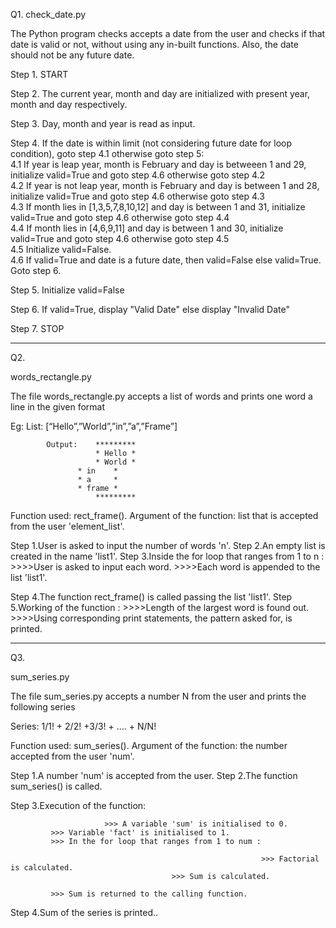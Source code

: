 Q1. check_date.py 

The Python program checks accepts a date from the user and checks if that date is valid or not, without using any in-built functions. Also, the date should not be any future date.

Step 1. START

Step 2. The current year, month and day are initialized with present year, month and day respectively.

Step 3. Day, month and year is read as input.

Step 4. If the date is within limit (not considering future date for loop condition), goto step 4.1 otherwise goto step 5:  
	4.1 If year is leap year, month is February and day is betweeen 1 and 29, initialize valid=True and goto step 4.6 otherwise goto step 4.2  
	4.2 If year is not leap year, month is February and day is between 1 and 28, initialize valid=True and goto step 4.6 otherwise goto step 4.3  
	4.3 If month lies in [1,3,5,7,8,10,12] and day is between 1 and 31, initialize valid=True and goto step 4.6 otherwise goto step 4.4  
	4.4 If month lies in [4,6,9,11] and day is between 1 and 30, initialize valid=True and goto step 4.6 otherwise goto step 4.5  
	4.5 Initialize valid=False.  
	4.6 If valid=True and date is a future date, then valid=False else valid=True. Goto step 6.  

Step 5. Initialize valid=False

Step 6. If valid=True, display "Valid Date" else display "Invalid Date"

Step 7. STOP



----------------------------------------------------------------------------------------------------------------------------------------

Q2. 

words_rectangle.py


The file words_rectangle.py accepts a list of words and prints one word a line in the given format

 Eg:  List: [“Hello”,”World”,”in”,”a”,”Frame”]
 
           
            Output:    *********
                       * Hello *
                       * World *
	               * in    *
	               * a     *
	               * frame *
                       *********
                
		
Function used: rect_frame().
Argument of the function: list that is accepted from the user 'element_list'.

Step 1.User is asked to input the number of words 'n'.
Step 2.An empty list is created in the name 'list1'.
Step 3.Inside the for loop that ranges from 1 to n :
                                                   >>>>User is asked to input each word.
                                                   >>>>Each word is appended to the list 'list1'.
                                               
Step 4.The function rect_frame() is called passing the list 'list1'.
Step 5.Working of the function :
                               >>>>Length of the largest word is found out.
                               >>>>Using corresponding print statements, the pattern asked for, is printed.
                       
                       
                       
----------------------------------------------------------------------------------------------------------------------------------------             
Q3.

sum_series.py


The file sum_series.py accepts a number N from the user and prints the following series

Series: 1/1! + 2/2! +3/3! + …. + N/N!

Function used: sum_series().
Argument of the function: the number accepted from the user 'num'.

Step 1.A number 'num' is accepted from the user.
Step 2.The function sum_series() is called.

Step 3.Execution of the function:

                         >>> A variable 'sum' is initialised to 0.
			 >>> Variable 'fact' is initialised to 1.
			 >>> In the for loop that ranges from 1 to num :
			 
			                                                >>> Factorial is calculated.
								        >>> Sum is calculated.
								     
			 >>> Sum is returned to the calling function.
			 
Step 4.Sum of the series is printed..
